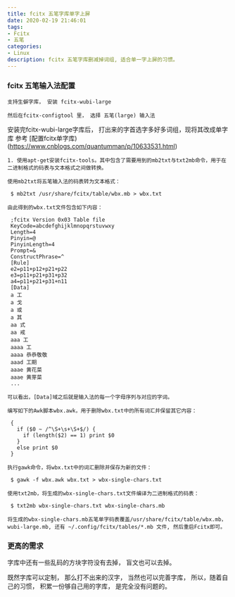 ```yaml
---
title: fcitx 五笔字库单字上屏
date: 2020-02-19 21:46:01
tags: 
- Fcitx
- 五笔
categories: 
- Linux
description: fcitx 五笔字库删减掉词组, 适合单一字上屏的习惯。 
---
```


### fcitx 五笔输入法配置

	支持生僻字库， 安装 fcitx-wubi-large

	然后在fcitx-configtool 里， 选择 五笔(large) 输入法
	
安装完fcitx-wubi-large字库后， 打出来的字首选字多好多词组，现将其改成单字库
参考 [配置fcitx单字库)(https://www.cnblogs.com/quantumman/p/10633531.html)

    1. 使用apt-get安装fcitx-tools。其中包含了需要用到的mb2txt与txt2mb命令，用于在二进制格式的码表与文本格式之间做转换。

    使用mb2txt将五笔输入法的码表转为文本格式：

     $ mb2txt /usr/share/fcitx/table/wbx.mb > wbx.txt
	 
    由此得到的wbx.txt文件包含如下内容：

     ;fcitx Version 0x03 Table file
     KeyCode=abcdefghijklmnopqrstuvwxy
     Length=4
     Pinyin=@
     PinyinLength=4
     Prompt=&
     ConstructPhrase=^
     [Rule]
     e2=p11+p12+p21+p22
     e3=p11+p21+p31+p32
     a4=p11+p21+p31+n11
     [Data]
     a 工
     a 戈
     a 或
     a 其
     aa 式
     aa 戒
     aaa 工
     aaaa 工
     aaaa 恭恭敬敬
     aaad 工期
     aaae 黄花菜
     aaae 黄芽菜
     ...

    可以看出，[Data]域之后就是输入法的每一个字母序列与对应的字词。

    编写如下的Awk脚本wbx.awk，用于删除wbx.txt中的所有词汇并保留其它内容：

     {
       if ($0 ~ /^\S+\s+\S+$/) {
         if (length($2) == 1) print $0
       }
       else print $0
     }

    执行gawk命令，将wbx.txt中的词汇删除并保存为新的文件：

     $ gawk -f wbx.awk wbx.txt > wbx-single-chars.txt

    使用txt2mb，将生成的wbx-single-chars.txt文件编译为二进制格式的码表：

     $ txt2mb wbx-single-chars.txt wbx-single-chars.mb

    将生成的wbx-single-chars.mb五笔单字码表覆盖/usr/share/fcitx/table/wbx.mb，wubi-large.mb, 还有 ~/.config/fcitx/tables/*.mb 文件, 然后重启Fcitx即可。

### 更高的需求

字库中还有一些乱码的方块字符没有去掉， 盲文也可以去掉。 

既然字库可以定制， 那么打不出来的汉字， 当然也可以完善字库， 所以，随着自己的习惯， 积累一份够自己用的字库， 是完全没有问题的。 

